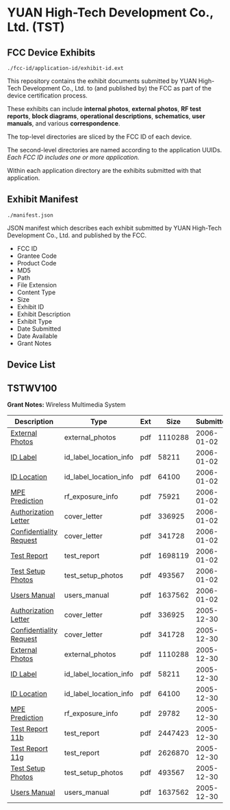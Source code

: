 # YUAN High-Tech Development Co., Ltd. (TST)
## FCC Device Exhibits

```
./fcc-id/application-id/exhibit-id.ext
```

This repository contains the exhibit documents submitted by YUAN High-Tech Development Co., Ltd. to (and published by) the FCC as part of the device certification process.

These exhibits can include **internal photos**, **external photos**, **RF test reports**, **block diagrams**, **operational descriptions**, **schematics**, **user manuals**, and various **correspondence**.

The top-level directories are sliced by the FCC ID of each device.

The second-level directories are named according to the application UUIDs. *Each FCC ID includes one or more application.*

Within each application directory are the exhibits submitted with that application. 

## Exhibit Manifest

```
./manifest.json
```

JSON manifest which describes each exhibit submitted by YUAN High-Tech Development Co., Ltd. and published by the FCC.

- FCC ID
- Grantee Code
- Product Code
- MD5
- Path
- File Extension
- Content Type
- Size
- Exhibit ID
- Exhibit Description
- Exhibit Type
- Date Submitted
- Date Available
- Grant Notes

## Device List
## TSTWV100
**Grant Notes:** Wireless Multimedia System

| Description | Type | Ext | Size | Submitted | Available |
| ----------- | ---- | --- | ---- | --------- | --------- |
| [External Photos](TSTWV100/35cbf85fc6f8b01075cebfa57f22e050/616290.pdf) | external_photos | pdf | 1110288 | 2006-01-02 | 2006-01-02 |
| [ID Label](TSTWV100/35cbf85fc6f8b01075cebfa57f22e050/616291.pdf) | id_label_location_info | pdf | 58211 | 2006-01-02 | 2006-01-02 |
| [ID Location](TSTWV100/35cbf85fc6f8b01075cebfa57f22e050/616292.pdf) | id_label_location_info | pdf | 64100 | 2006-01-02 | 2006-01-02 |
| [MPE Prediction](TSTWV100/35cbf85fc6f8b01075cebfa57f22e050/616472.pdf) | rf_exposure_info | pdf | 75921 | 2006-01-02 | 2006-01-02 |
| [Authorization Letter](TSTWV100/35cbf85fc6f8b01075cebfa57f22e050/616287.pdf) | cover_letter | pdf | 336925 | 2006-01-02 | 2006-01-02 |
| [Confidentiality Request](TSTWV100/35cbf85fc6f8b01075cebfa57f22e050/616288.pdf) | cover_letter | pdf | 341728 | 2006-01-02 | 2006-01-02 |
| [Test Report](TSTWV100/35cbf85fc6f8b01075cebfa57f22e050/616474.pdf) | test_report | pdf | 1698119 | 2006-01-02 | 2006-01-02 |
| [Test Setup Photos](TSTWV100/35cbf85fc6f8b01075cebfa57f22e050/616301.pdf) | test_setup_photos | pdf | 493567 | 2006-01-02 | 2006-01-02 |
| [Users Manual](TSTWV100/35cbf85fc6f8b01075cebfa57f22e050/616302.pdf) | users_manual | pdf | 1637562 | 2006-01-02 | 2006-01-02 |
| [Authorization Letter](TSTWV100/c85dd9a89c16bfac39aa85e1ae95ce1d/616287.pdf) | cover_letter | pdf | 336925 | 2005-12-30 | 2006-01-02 |
| [Confidentiality Request](TSTWV100/c85dd9a89c16bfac39aa85e1ae95ce1d/616288.pdf) | cover_letter | pdf | 341728 | 2005-12-30 | 2006-01-02 |
| [External Photos](TSTWV100/c85dd9a89c16bfac39aa85e1ae95ce1d/616290.pdf) | external_photos | pdf | 1110288 | 2005-12-30 | 2006-01-02 |
| [ID Label](TSTWV100/c85dd9a89c16bfac39aa85e1ae95ce1d/616291.pdf) | id_label_location_info | pdf | 58211 | 2005-12-30 | 2006-01-02 |
| [ID Location](TSTWV100/c85dd9a89c16bfac39aa85e1ae95ce1d/616292.pdf) | id_label_location_info | pdf | 64100 | 2005-12-30 | 2006-01-02 |
| [MPE Prediction](TSTWV100/c85dd9a89c16bfac39aa85e1ae95ce1d/616297.pdf) | rf_exposure_info | pdf | 29782 | 2005-12-30 | 2006-01-02 |
| [Test Report 11b](TSTWV100/c85dd9a89c16bfac39aa85e1ae95ce1d/616299.pdf) | test_report | pdf | 2447423 | 2005-12-30 | 2006-01-02 |
| [Test Report 11g](TSTWV100/c85dd9a89c16bfac39aa85e1ae95ce1d/616300.pdf) | test_report | pdf | 2626870 | 2005-12-30 | 2006-01-02 |
| [Test Setup Photos](TSTWV100/c85dd9a89c16bfac39aa85e1ae95ce1d/616301.pdf) | test_setup_photos | pdf | 493567 | 2005-12-30 | 2006-01-02 |
| [Users Manual](TSTWV100/c85dd9a89c16bfac39aa85e1ae95ce1d/616302.pdf) | users_manual | pdf | 1637562 | 2005-12-30 | 2006-01-02 |
